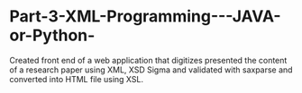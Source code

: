 # Part-3-XML-Programming---JAVA-or-Python-
Created front end of a web application that digitizes presented the content of a research paper using XML,
XSD Sigma and validated with saxparse and converted into HTML file using XSL.
